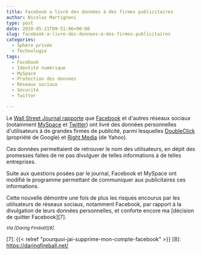 ```yaml
---
title: Facebook a livré des données à des firmes publicitaires
author: Nicolas Martignoni
type: post
date: 2010-05-21T09:51:06+00:00
slug: facebook-a-livre-des-donnees-a-des-firmes-publicitaires
categories:
  - Sphère privée
  - Technologie
tags:
  - Facebook
  - Identité numérique
  - MySpace
  - Protection des données
  - Réseaux sociaux
  - Sécurité
  - Twitter

---
```

Le [Wall Street Journal rapporte][1] que [Facebook][2] et d'autres réseaux sociaux (notamment [MySpace][3] et [Twitter][4]) ont livré des données personnelles d'utilisateurs à de grandes firmes de publicité, parmi lesquelles [DoubleClick][5] (propriété de Google) et [Right Media][6] (de Yahoo).

Ces données permettaient de retrouver le nom des utilisateurs, en dépit des promesses faites de ne pas divulguer de telles informations à de telles entreprises.

Suite aux questions posées par le journal, Facebook et MySpace ont modifié le programme permettant de communiquer aux publicitaires ces informations.

Cette nouvelle démontre une fois de plus les risques encourus par les utilisateurs de réseaux sociaux, notamment Facebook, par rapport à la divulgation de leurs données personnelles, et conforte encore ma [décision de quitter Facebook][7].

<small>_Via [Daring Fireball][8]._</small>

 [1]: https://www.wsj.com/articles/SB10001424052748704513104575256701215465596
 [2]: https://www.facebook.com/
 [3]: https://myspace.com
 [4]: https://twitter.com/
 [5]: http://www.doubleclick.com/
 [6]: http://www.rightmedia.com/
 [7]: {{< relref "pourquoi-jai-supprime-mon-compte-facebook" >}}
 [8]: https://daringfireball.net/

<!--more-->
